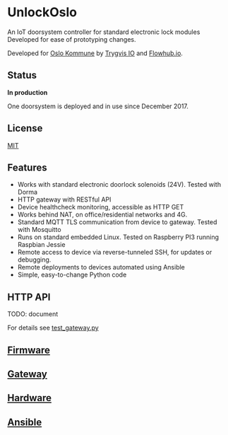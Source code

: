 # UnlockOslo
An IoT doorsystem controller for standard electronic lock modules
Developed for ease of prototyping changes.

Developed for [Oslo Kommune](https://www.oslo.kommune.no/english)
by [Trygvis IO](https://trygvis.io) and [Flowhub.io](https://flowhub.io).

## Status
**In production**

One doorsystem is deployed and in use since December 2017.

## License
[MIT](./LICENSE)

## Features

* Works with standard electronic doorlock solenoids (24V). Tested with Dorma
* HTTP gateway with RESTful API
* Device healthcheck monitoring, accessible as HTTP GET
* Works behind NAT, on office/residential networks and 4G.
* Standard MQTT TLS communication from device to gateway. Tested with Mosquitto
* Runs on standard embedded Linux. Tested on Raspberry PI3 running Raspbian Jessie
* Remote access to device via reverse-tunneled SSH, for updates or debugging.
* Remote deployments to devices automated using Ansible
* Simple, easy-to-change Python code

## HTTP API

TODO: document

For details see [test_gateway.py](./gateway/test_gateway.py)


## [Firmware](./firmware)

## [Gateway](./gateway)

## [Hardware](./hardware)

## [Ansible](./ansible)
